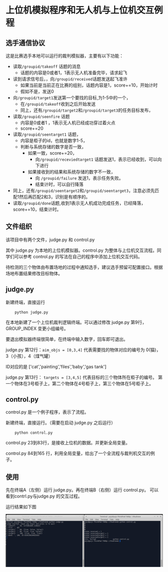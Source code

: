 # 上位机模拟程序和无人机与上位机交互例程

## 选手通信协议

这是比赛选手本地可以运行的裁判模拟器，主要有以下功能：

- 读取`/groupid/takeoff` 话题的消息 
  - 话题的内容是0或者1，1表示无人机准备完毕，请求起飞
- 读到请求信号后，，向`/groupid/received`话题发送起飞准许
  - 如果当前是当前正在比赛的组别，话题内容是1，score+=10，开始计时
  - 假如不是，发送0
- 向`/groupid/target1`发送第一个要找的目标,为1-5中的一个，
  - 在`/groupid/takeoff`收到之后开始发送
  - 同上，还有`/groupid/target2`和`/groupid/target3`的任务目标发布，
- 读取`/groupid/seenfire` 话题
  - 内容是0或者1 ，1表示无人机已经成功穿过着火点
  - score+=20
- 读取`/groupid/seentarget1` 话题，
  - 内容是柜子的id，也就是数字1-5，
  - 判断与系统存储的数字是否一致，
    - 如果一致，score+=20，
      - 向`/groupid/receviedtarget1` 话题发送1，表示已经收到，可以向下进行
    - 如果接收到的结果和系统存储的数字不一致，
      - 向 `/groupid/failure` 发送1，表示任务失败。
      - 结束计时，可以自行降落
- 同上，还有`/groupid/seentarget2`和`/groupid/seentarget3`，注意必须先匹配1然后再匹配2和3，识别是有顺序的。
- 读取`/groupid/done`话题,收到1表示无人机成功完成任务，已经降落，score+=10，结束计时。


## 文件组织

该项目中有两个文件，judge.py 和 control.py

其中 judge.py 为本地的上位机模拟器。control.py 为整体与上位机交互流程。同学们可以参考 control.py 的写法在自己的程序中添加上位机交互代码。

待检测的三个物体由布置场地的过程中通知选手，建议选手预留可配置接口。根据场地布置结果修改目标物体。

## judge.py

新建终端，直接运行 

```Shell
    python judge.py
```

在本地新建了一个上位机裁判逻辑终端。可以通过修改 judge.py 第9行， GROUP_INDEX 变更小组编号。

要退出模拟器终端很简单，在终端中输入数字，回车即可退出。

judge.py 第12行：```aim_objs = [0,3,4]``` 代表需要找的物体对应的编号为 0(猫)，3（小孩），4（煤气罐）

ID对应的是 ['cat','painting','files','baby','gas tank']

judge.py 第13行： ```targets = [3,4,5]``` 代表目标的三个物体所在柜子的编号。 第一个物体在3号柜子上，第二个物体在4号柜子上，第三个物体在5号柜子上。



## control.py

control.py 是一个例子程序，表示了流程。

新建终端，直接运行。（需要在启动 judge.py 之后运行）

```Shell
    python control.py
```

control.py 23到83行，是接收上位机的数据。并更新全局变量。

control.py 84到165 行，利用全局变量，给出了一个全流程与裁判机交互的例子。

## 使用

先在终端A（左侧）运行 judge.py。再在终端B（右侧）运行 control.py。 
可以看到contrl.py与judge.py 的交互过程。

运行结果如下图

![result](img/result.png)
